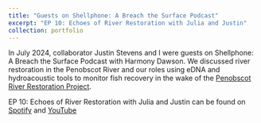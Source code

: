 ```yaml
---
title: "Guests on Shellphone: A Breach the Surface Podcast"
excerpt: "EP 10: Echoes of River Restoration with Julia and Justin"
collection: portfolio
---
```

In July 2024, collaborator Justin Stevens and I were guests on Shellphone: A Breach the Surface Podcast with Harmony Dawson. We discussed river restoration in the Penobscot River and our roles using eDNA and hydroacoustic tools to monitor fish recovery in the wake of the [Penobscot River Restoration Project](https://www.nrcm.org/programs/waters/penobscot-river-restoration-project/).

EP 10: Echoes of River Restoration with Julia and Justin can be found on [Spotify](https://open.spotify.com/episode/3oCE7cMPlytkdB5vrRK2WZ?trackId=16gW9O8A4rIMx5OOVlzsSn) and [YouTube](https://www.youtube.com/watch?v=bpuyAK2Asqs)
